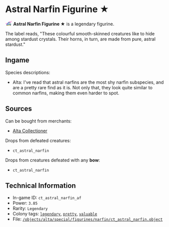 # Astral Narfin Figurine ★

<img src="https://raw.githubusercontent.com/Ceterai/Enternia/main/objects/alta/special/figurines/narfin/ct_astral_narfin.png" alt="Astral Narfin Figurine ★ icon" loading="lazy" height=16px width="auto" /> **Astral Narfin Figurine ★** is a legendary figurine.

The label reads, "These colourful smooth-skinned creatures like to hide among stardust crystals. Their horns, in turn, are made from pure, astral stardust."

## Ingame

Species descriptions:

- Alta: I've read that astral narfins are the most shy narfin subspecies, and are a pretty rare find as it is. Not only that, they look quite similar to common narfins, making them even harder to spot.

## Sources

Can be bought from merchants:

- [Alta Collectioner](https://ceterai.github.io/MyEnternia/Wiki/AltaCollectioner)

Drops from defeated creatures:

- `ct_astral_narfin`

Drops from creatures defeated with any **bow**:

- `ct_astral_narfin`

## Technical Information

- In-game ID: `ct_astral_narfin_af`
- Power: `3.85`
- Rarity: `Legendary`
- Colony tags: [`legendary`](https://ceterai.github.io/MyEnternia/Wiki/Tags/Legendary), [`pretty`](https://ceterai.github.io/MyEnternia/Wiki/Tags/Pretty), [`valuable`](https://ceterai.github.io/MyEnternia/Wiki/Tags/Valuable)
- File: [`/objects/alta/special/figurines/narfin/ct_astral_narfin.object`](https://github.com/Ceterai/Enternia/blob/main/objects/alta/special/figurines/narfin/ct_astral_narfin.object)
